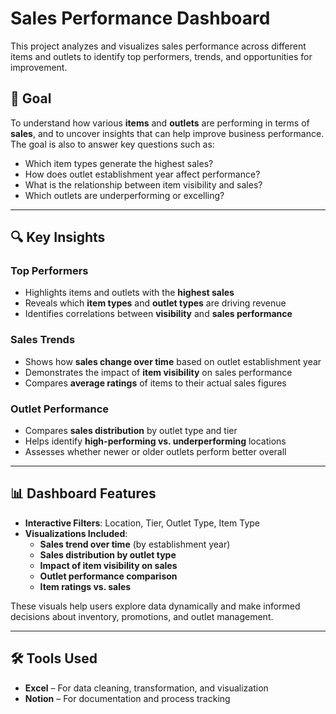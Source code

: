 # Sales Performance Dashboard

This project analyzes and visualizes sales performance across different items and outlets to identify top performers, trends, and opportunities for improvement.

## 🎯 Goal

To understand how various **items** and **outlets** are performing in terms of **sales**, and to uncover insights that can help improve business performance.  
The goal is also to answer key questions such as:
- Which item types generate the highest sales?
- How does outlet establishment year affect performance?
- What is the relationship between item visibility and sales?
- Which outlets are underperforming or excelling?

---

## 🔍 Key Insights

### Top Performers
- Highlights items and outlets with the **highest sales**
- Reveals which **item types** and **outlet types** are driving revenue
- Identifies correlations between **visibility** and **sales performance**

### Sales Trends
- Shows how **sales change over time** based on outlet establishment year
- Demonstrates the impact of **item visibility** on sales performance
- Compares **average ratings** of items to their actual sales figures

### Outlet Performance
- Compares **sales distribution** by outlet type and tier
- Helps identify **high-performing vs. underperforming** locations
- Assesses whether newer or older outlets perform better overall

---

## 📊 Dashboard Features

- **Interactive Filters**: Location, Tier, Outlet Type, Item Type  
- **Visualizations Included**:
  - **Sales trend over time** (by establishment year)
  - **Sales distribution by outlet type**
  - **Impact of item visibility on sales**
  - **Outlet performance comparison**
  - **Item ratings vs. sales**

These visuals help users explore data dynamically and make informed decisions about inventory, promotions, and outlet management.

---

## 🛠️ Tools Used

- **Excel** – For data cleaning, transformation, and visualization
- **Notion** – For documentation and process tracking

